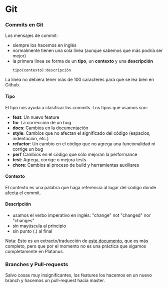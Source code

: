 Git
===

### Commits en Git

Los mensajes de commit:

  * siempre los hacemos en inglés
  * normalmente tienen una sola línea (aunque sabemos que más podría ser mejor)
  * la primera línea se forma de un **tipo**, un **contexto** y una **descripción**
    ```
    tipo(contexto):descripción
    ```

  La línea no debiera tener más de 100 caracteres para que se lea bien en Github.

#### Tipo

El tipo nos ayuda a clasificar los commits. Los tipos que usamos son:

  * **feat**: Un nuevo feature
  * **fix**: La corrección de un bug
  * **docs**: Cambios en la documentación
  * **style**: Cambios que no afectan el significado del código (espacios, indentación, etc.)
  * **refactor**: Un cambio en el código que no agrega una funcionalidad ni corrige un bug
  * **perf** Cambios en el código que sólo mejoran la performance
  * **test**: Agrega, corrige o mejora tests
  * **chore**: Cambios al proceso de build y herramientas auxiliares

#### Contexto

  El contexto es una palabra que haga referencia al lugar del código donde afecta el commit.

#### Descripción

  * usamos el verbo imperativo en inglés:  "change" not "changed" nor "changes"
  * sin mayúscula al principio
  * sin punto (.) al final

Nota: Esto es un extracto/traducción de [este documento](https://github.com/ajoslin/conventional-changelog/blob/master/CONVENTIONS.md), que es más completo, pero que por el momento no es una práctica que sigamos completamente en Platanus.

### Branches y Pull-requests

Salvo cosas muy insignificantes, los features los hacemos en un nuevo branch y hacemos un pull-request hacia master.
